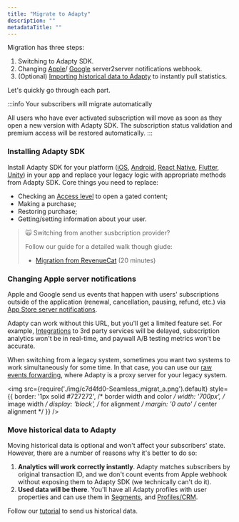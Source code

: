 ```yaml
---
title: "Migrate to Adapty"
description: ""
metadataTitle: ""
---
```


Migration has three steps:

1. Switching to Adapty SDK.
2. Changing [Apple](app-store-server-notifications)/ [Google](real-time-developer-notifications-rtdn) server2server notifications webhook.
3. (Optional) [Importing historical data to Adapty](importing-historical-data-to-adapty) to instantly pull statistics.

Let's quickly go through each part.

:::info
Your subscribers will migrate automatically

All users who have ever activated subscription will move as soon as they open a new version with Adapty SDK. The subscription status validation and premium access will be restored automatically.
:::

### Installing Adapty SDK

Install Adapty SDK for your platform ([iOS](ios-installation), [Android](sdk-installation-android), [React Native](sdk-installation-reactnative), [Flutter](sdk-installation-flutter), [Unity](sdk-installation-unity)) in your app and replace your legacy logic with appropriate methods from Adapty SDK. Core things you need to replace:

- Checking an [Access level](access-level) to open a gated content;
- Making a purchase;
- Restoring purchase;
- Getting/setting information about your user.

> 🙀 Switching from another susbcription provider?
> 
> Follow our guide for a detailed walk though giude:
> 
> - [Migration from RevenueCat](migration-from-revenuecat) (20 minutes)

### Changing Apple server notifications

Apple and Google send us events that happen with users' subscriptions outside of the application (renewal, cancellation, pausing, refund, etc.) via [App Store server notifications](app-store-server-notifications). 

Adapty can work without this URL, but you'll get a limited feature set. For example, [Integrations](events) to 3rd party services will be delayed, subscription analytics won't be in real-time, and paywall A/B testing metrics won't be accurate. 

When switching from a legacy system, sometimes you want two systems to work simultaneously for some time. In that case, you can use our [raw events forwarding](app-store-server-notifications#raw-events-forwarding), where Adapty is a proxy server for your legacy system.


<img
  src={require('./img/c7d4fd0-Seamless_migrat_a.png').default}
  style={{
    border: '1px solid #727272', /* border width and color */
    width: '700px', /* image width */
    display: 'block', /* for alignment */
    margin: '0 auto' /* center alignment */
  }}
/>





### Move historical data to Adapty

Moving historical data is optional and won't affect your subscribers' state. However, there are a number of reasons why it's better to do so:

1. **Analytics will work correctly instantly**. Adapty matches subscribers by original transaction ID, and we don't count events from Apple webhook without exposing them to Adapty SDK (we technically can't do it).
2. **Used data will be there**. You'll have all Adapty profiles with user properties and can use them in [Segments](segments), and [Profiles/CRM](profiles-crm). 

Follow our [tutorial](importing-historical-data-to-adapty) to send us historical data.